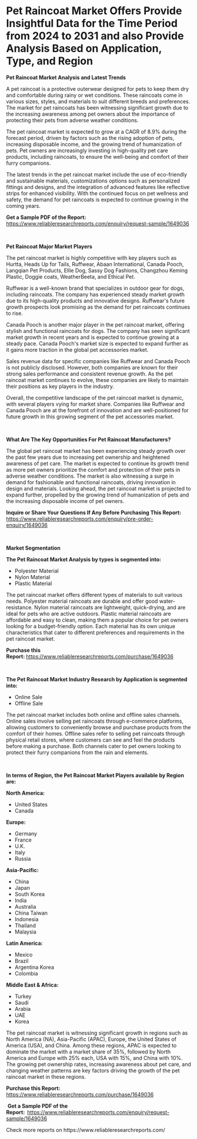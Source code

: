 <p><h1>Pet Raincoat Market Offers Provide Insightful Data for the Time Period from 2024 to 2031 and also Provide Analysis Based on Application, Type, and Region</h1></p><p><strong>Pet Raincoat Market Analysis and Latest Trends</strong></p>
<p><p>A pet raincoat is a protective outerwear designed for pets to keep them dry and comfortable during rainy or wet conditions. These raincoats come in various sizes, styles, and materials to suit different breeds and preferences. The market for pet raincoats has been witnessing significant growth due to the increasing awareness among pet owners about the importance of protecting their pets from adverse weather conditions.</p><p>The pet raincoat market is expected to grow at a CAGR of 8.9% during the forecast period, driven by factors such as the rising adoption of pets, increasing disposable income, and the growing trend of humanization of pets. Pet owners are increasingly investing in high-quality pet care products, including raincoats, to ensure the well-being and comfort of their furry companions.</p><p>The latest trends in the pet raincoat market include the use of eco-friendly and sustainable materials, customizations options such as personalized fittings and designs, and the integration of advanced features like reflective strips for enhanced visibility. With the continued focus on pet wellness and safety, the demand for pet raincoats is expected to continue growing in the coming years.</p></p>
<p><strong>Get a Sample PDF of the Report:&nbsp;</strong> <a href="https://www.reliableresearchreports.com/enquiry/request-sample/1649036">https://www.reliableresearchreports.com/enquiry/request-sample/1649036</a></p>
<p>&nbsp;</p>
<p><strong>Pet Raincoat Major Market Players</strong></p>
<p><p>The pet raincoat market is highly competitive with key players such as Hurtta, Heads Up for Tails, Ruffwear, Abaan International, Canada Pooch, Langqian Pet Products, Ellie Dog, Sassy Dog Fashions, Changzhou Keming Plastic, Doggie coats, WeatherBeeta, and Ethical Pet. </p><p>Ruffwear is a well-known brand that specializes in outdoor gear for dogs, including raincoats. The company has experienced steady market growth due to its high-quality products and innovative designs. Ruffwear's future growth prospects look promising as the demand for pet raincoats continues to rise.</p><p>Canada Pooch is another major player in the pet raincoat market, offering stylish and functional raincoats for dogs. The company has seen significant market growth in recent years and is expected to continue growing at a steady pace. Canada Pooch's market size is expected to expand further as it gains more traction in the global pet accessories market.</p><p>Sales revenue data for specific companies like Ruffwear and Canada Pooch is not publicly disclosed. However, both companies are known for their strong sales performance and consistent revenue growth. As the pet raincoat market continues to evolve, these companies are likely to maintain their positions as key players in the industry.</p><p>Overall, the competitive landscape of the pet raincoat market is dynamic, with several players vying for market share. Companies like Ruffwear and Canada Pooch are at the forefront of innovation and are well-positioned for future growth in this growing segment of the pet accessories market.</p></p>
<p>&nbsp;</p>
<p><strong>What Are The Key Opportunities For Pet Raincoat Manufacturers?</strong></p>
<p><p>The global pet raincoat market has been experiencing steady growth over the past few years due to increasing pet ownership and heightened awareness of pet care. The market is expected to continue its growth trend as more pet owners prioritize the comfort and protection of their pets in adverse weather conditions. The market is also witnessing a surge in demand for fashionable and functional raincoats, driving innovation in design and materials. Looking ahead, the pet raincoat market is projected to expand further, propelled by the growing trend of humanization of pets and the increasing disposable income of pet owners.</p></p>
<p><strong>Inquire or Share Your Questions If Any Before Purchasing This Report:</strong> <a href="https://www.reliableresearchreports.com/enquiry/pre-order-enquiry/1649036">https://www.reliableresearchreports.com/enquiry/pre-order-enquiry/1649036</a></p>
<p>&nbsp;</p>
<p><strong>Market Segmentation</strong></p>
<p><strong>The Pet Raincoat Market Analysis by types is segmented into:</strong></p>
<p><ul><li>Polyester Material</li><li>Nylon Material</li><li>Plastic Material</li></ul></p>
<p><p>The pet raincoat market offers different types of materials to suit various needs. Polyester material raincoats are durable and offer good water-resistance. Nylon material raincoats are lightweight, quick-drying, and are ideal for pets who are active outdoors. Plastic material raincoats are affordable and easy to clean, making them a popular choice for pet owners looking for a budget-friendly option. Each material has its own unique characteristics that cater to different preferences and requirements in the pet raincoat market.</p></p>
<p><strong>Purchase this Report:&nbsp;</strong><a href="https://www.reliableresearchreports.com/purchase/1649036">https://www.reliableresearchreports.com/purchase/1649036</a></p>
<p>&nbsp;</p>
<p><strong>The Pet Raincoat Market Industry Research by Application is segmented into:</strong></p>
<p><ul><li>Online Sale</li><li>Offline Sale</li></ul></p>
<p><p>The pet raincoat market includes both online and offline sales channels. Online sales involve selling pet raincoats through e-commerce platforms, allowing customers to conveniently browse and purchase products from the comfort of their homes. Offline sales refer to selling pet raincoats through physical retail stores, where customers can see and feel the products before making a purchase. Both channels cater to pet owners looking to protect their furry companions from the rain and elements.</p></p>
<p>&nbsp;</p>
<p><strong>In terms of Region, the Pet Raincoat Market Players available by Region are:</strong></p>
<p>
    <p> <strong> North America: </strong>
        <ul>
            <li>United States</li>
            <li>Canada</li>
        </ul>
        </p> 
    <p> <strong> Europe: </strong>
        <ul>
            <li>Germany</li>
            <li>France</li>
            <li>U.K.</li>
            <li>Italy</li>
            <li>Russia</li>
        </ul>
        </p> 
    <p> <strong> Asia-Pacific: </strong>
        <ul>
            <li>China</li>
            <li>Japan</li>
            <li>South Korea</li>
            <li>India</li>
            <li>Australia</li>
            <li>China Taiwan</li>
            <li>Indonesia</li>
            <li>Thailand</li>
            <li>Malaysia</li>
        </ul>
        </p> 
    <p> <strong> Latin America: </strong>
        <ul>
            <li>Mexico</li>
            <li>Brazil</li>
            <li>Argentina Korea</li>
            <li>Colombia</li>
        </ul>
        </p> 
    <p> <strong> Middle East & Africa: </strong>
        <ul>
            <li>Turkey</li>
            <li>Saudi</li>
            <li>Arabia</li>
            <li>UAE</li>
            <li>Korea</li>
        </ul>
    </p>
    </p>
<p><p>The pet raincoat market is witnessing significant growth in regions such as North America (NA), Asia-Pacific (APAC), Europe, the United States of America (USA), and China. Among these regions, APAC is expected to dominate the market with a market share of 35%, followed by North America and Europe with 25% each, USA with 15%, and China with 10%. The growing pet ownership rates, increasing awareness about pet care, and changing weather patterns are key factors driving the growth of the pet raincoat market in these regions.</p></p>
<p><strong>Purchase this Report: </strong><a href="https://www.reliableresearchreports.com/purchase/1649036">https://www.reliableresearchreports.com/purchase/1649036</a></p>
<p>&nbsp;<strong>Get a Sample PDF of the Report:&nbsp;&nbsp;</strong><a href="https://www.reliableresearchreports.com/enquiry/request-sample/1649036">https://www.reliableresearchreports.com/enquiry/request-sample/1649036</a></p>
<p><strong></strong></p>
<p>Check more reports on https://www.reliableresearchreports.com/</p>